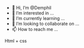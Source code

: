 - 👋 Hi, I’m @Demphil
- 👀 I’m interested in ...
- 🌱 I’m currently learning ...
- 💞️ I’m looking to collaborate on ...
- 📫 How to reach me ...

<!---
Demphil/Demphil is a ✨ special ✨ repository because its `README.md` (this file) appears on your GitHub profile.
You can click the Preview link to take a look at your changes.
--->

Html + css
